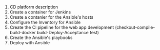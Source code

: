 1. CD platform description
2. Create a container for Jenkins
3. Create a contanier for the Ansible's hosts
4. Configure the Inventory for Ansible
5. Create the CI pipeline for the web app development (checkout-compile-build-docker build-Deploy-Acceptance test)
6. Create the Ansible's playbooks
7. Deploy with Ansible
